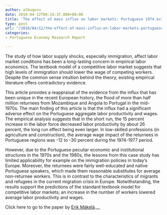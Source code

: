 ```yaml
---
author: albuquru
date: 2018-04-12T00:14:37.000+00:00
title: 'The effect of mass influx on labor markets: Portuguese 1974 evidence revisited'
type: post
url: "/2018/04/12/the-effect-of-mass-influx-on-labor-markets-portuguese-1974-evidence-revisited/"
categories:
- Portuguese Economy Research Report

---
```

The study of how labor supply shocks, especially immigration, affect labor market conditions has been a long-lasting concern in empirical labor economics. The textbook model of a competitive labor market suggests that high levels of immigration should lower the wage of competing workers. Despite the common sense intuition behind the theory, existing empirical literature offers contradictory evidence.

This article provides a reappraisal of the evidence from the influx that has been unique in the recent European history, the flood of more than half million returnees from Mozambique and Angola to Portugal in the mid-1970s. The main finding of this article is that the influx had a significant adverse effect on the Portuguese aggregate labor productivity and wages. The empirical analysis suggests that in the short run, the 15 percent increase in the labor force decreased labor productivity by about 26 percent, the long run effect being even larger. In low-skilled professions (in agriculture and construction), the average wage impact of the returnees in Portuguese regions was -12 to -30 percent during the 1974-1977 period.

However, due to the Portuguese peculiar economic and institutional structures in the 1970s and the 1980s, the lessons from this case study has limited applicability for example on the immigration policies in today’s Europe. Moreover, the returnees were fairly well-educated and native Portuguese speakers, which made them reasonable substitutes for average non-returnee workers. This is in contrast to the characteristics of migrants and refugees in the current migration crisis in Europe. Notwithstanding, the results support the predictions of the standard textbook model for competitive labor markets; an increase in the number of workers lowered average labor productivity and wages.

Click here to go to the paper by [Erik Mäkelä](https://www.sciencedirect.com/science/article/pii/S0014292117301241).__